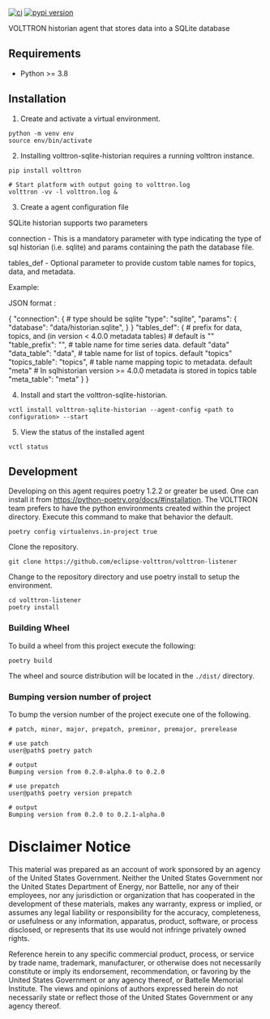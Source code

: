 
[![ci](https://github.com/VOLTTRON/volttron-sqlite-historian/workflows/ci/badge.svg)](https://github.com/VOLTTRON/volttron-sqlite-historian/actions?query=workflow%3Aci)
[![pypi version](https://img.shields.io/pypi/v/volttron-sqlite-historian.svg)](https://pypi.org/project/volttron-sqlite-historian/)

VOLTTRON historian agent that stores data into a SQLite database


## Requirements

 - Python >= 3.8

## Installation

1. Create and activate a virtual environment.

```shell
python -m venv env
source env/bin/activate
```

2. Installing volttron-sqlite-historian requires a running volttron instance.

```shell
pip install volttron

# Start platform with output going to volttron.log
volttron -vv -l volttron.log &
```

3. Create a agent configuration file

SQLite historian supports two parameters

connection - This is a mandatory parameter with type indicating the type of sql historian (i.e. sqlite) and params 
             containing the path the database file.

tables_def - Optional parameter to provide custom table names for topics, data, and metadata.

Example:

JSON format :

{
    "connection": {
        # type should be sqlite
        "type": "sqlite",
        "params": {
            "database": "data/historian.sqlite",
        }
    }
    "tables_def":  {
        # prefix for data, topics, and (in version < 4.0.0 metadata tables)
        # default is ""
        "table_prefix": "",
        # table name for time series data. default "data"
        "data_table": "data",
        # table name for list of topics. default "topics"
        "topics_table": "topics",
        # table name mapping topic to metadata. default "meta"
        # In sqlhistorian version >= 4.0.0 metadata is stored in topics table
        "meta_table": "meta"
    }
}

4. Install and start the volttron-sqlite-historian.

```shell
vctl install volttron-sqlite-historian --agent-config <path to configuration> --start
```

5. View the status of the installed agent

```shell
vctl status
```

## Development

Developing on this agent requires poetry 1.2.2 or greater be used.  One can install it from https://python-poetry.org/docs/#installation.  The VOLTTRON team prefers to have the python environments created within the project directory.  Execute
this command to make that behavior the default.

```shell
poetry config virtualenvs.in-project true
```

Clone the repository.

```shell
git clone https://github.com/eclipse-volttron/volttron-listener
```

Change to the repository directory and use poetry install to setup the environment.

```shell
cd volttron-listener
poetry install
```

### Building Wheel

To build a wheel from this project execute the following:

```shell
poetry build
```

The wheel and source distribution will be located in the ```./dist/``` directory.

### Bumping version number of project

To bump the version number of the project execute one of the following.

```shell
# patch, minor, major, prepatch, preminor, premajor, prerelease

# use patch
user@path$ poetry patch

# output
Bumping version from 0.2.0-alpha.0 to 0.2.0

# use prepatch
user@path$ poetry version prepatch

# output
Bumping version from 0.2.0 to 0.2.1-alpha.0
```

# Disclaimer Notice

This material was prepared as an account of work sponsored by an agency of the
United States Government.  Neither the United States Government nor the United
States Department of Energy, nor Battelle, nor any of their employees, nor any
jurisdiction or organization that has cooperated in the development of these
materials, makes any warranty, express or implied, or assumes any legal
liability or responsibility for the accuracy, completeness, or usefulness or any
information, apparatus, product, software, or process disclosed, or represents
that its use would not infringe privately owned rights.

Reference herein to any specific commercial product, process, or service by
trade name, trademark, manufacturer, or otherwise does not necessarily
constitute or imply its endorsement, recommendation, or favoring by the United
States Government or any agency thereof, or Battelle Memorial Institute. The
views and opinions of authors expressed herein do not necessarily state or
reflect those of the United States Government or any agency thereof.

